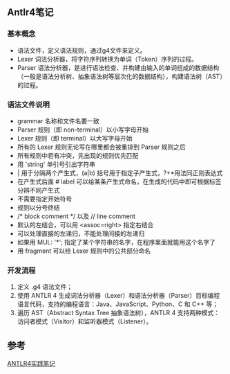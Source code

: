 ## Antlr4笔记

### 基本概念

+ 语法文件，定义语法规则，通过g4文件来定义。
+ Lexer 词法分析器，将字符序列转换为单词（Token）序列的过程。
+ Parser 语法分析器，是进行语法检查、并构建由输入的单词组成的数据结构（一般是语法分析树、抽象语法树等层次化的数据结构），构建语法树（AST）的过程。

### 语法文件说明

+ grammar 名称和文件名要一致
+ Parser 规则（即 non-terminal）以小写字母开始
+ Lexer 规则（即 terminal）以大写字母开始
+ 所有的 Lexer 规则无论写在哪里都会被重排到 Parser 规则之后
+ 所有规则中若有冲突，先出现的规则优先匹配
+ 用 'string' 单引号引出字符串
+ | 用于分隔两个产生式，(a|b) 括号用于指定子产生式，?+*用法同正则表达式
+ 在产生式后面 # label 可以给某条产生式命名，在生成的代码中即可根据标签分辨不同产生式
+ 不需要指定开始符号
+ 规则以分号终结
+ /* block comment */ 以及 // line comment
+ 默认的左结合，可以用 <assoc=right> 指定右结合
+ 可以处理直接的左递归，不能处理间接的左递归
+ 如果用 MUL: '*'; 指定了某个字符串的名字，在程序里面就能用这个名字了
+ 用 fragment 可以给 Lexer 规则中的公共部分命名

### 开发流程

1. 定义 .g4 语法文件；
2. 使用 ANTLR 4 生成词法分析器（Lexer）和语法分析器（Parser）目标编程语言代码，支持的编程语言：Java、JavaScript、Python、C 和 C++ 等；
3. 遍历 AST（Abstract Syntax Tree 抽象语法树），ANTLR 4 支持两种模式：访问者模式（Visitor）和监听器模式（Listener）。

## 参考

[ANTLR4实践笔记](https://www.jianshu.com/p/c2c42d933108)